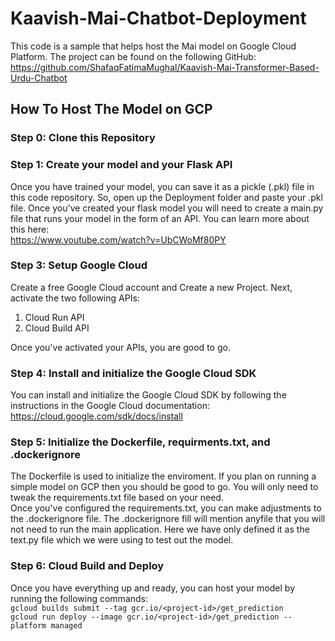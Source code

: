 # Kaavish-Mai-Chatbot-Deployment
This code is a sample that helps host the Mai model on Google Cloud Platform. The project can be found on the following GitHub: <br />
https://github.com/ShafaqFatimaMughal/Kaavish-Mai-Transformer-Based-Urdu-Chatbot

## How To Host The Model on GCP
### Step 0: Clone this Repository

### Step 1: Create your model and your Flask API
Once you have trained your model, you can save it as a pickle (.pkl) file in this code repository. So, open up the Deployment folder and paste your .pkl file. Once you've created your flask model you will need to create a main.py file that runs your model in the form of an API. You can learn more about this here: <br />
https://www.youtube.com/watch?v=UbCWoMf80PY

### Step 3: Setup Google Cloud
Create a free Google Cloud account and Create a new Project. Next, activate the two following APIs:
1) Cloud Run API
2) Cloud Build API

Once you've activated your APIs, you are good to go.

### Step 4: Install and initialize the Google Cloud SDK
You can install and initialize the Google Cloud SDK by following the instructions in the Google Cloud documentation:
https://cloud.google.com/sdk/docs/install

### Step 5: Initialize the Dockerfile, requirments.txt, and .dockerignore
The Dockerfile is used to initialize the enviroment. If you plan on running a simple model on GCP then you should be good to go. You will only need to tweak the requirements.txt file based on your need. <br />
Once you've configured the requirements.txt, you can make adjustments to the .dockerignore file. The .dockerignore fill will mention anyfile that you will not need to run the main application. Here we have only defined it as the text.py file which we were using to test out the model.

### Step 6: Cloud Build and Deploy
Once you have everything up and ready, you can host your model by running the following commands: <br />
```gcloud builds submit --tag gcr.io/<project-id>/get_prediction``` <br />
```gcloud run deploy --image gcr.io/<project-id>/get_prediction --platform managed```
